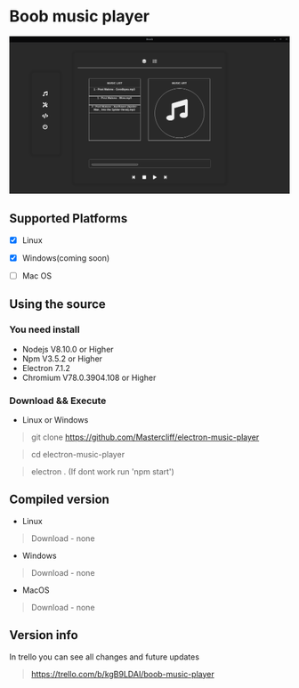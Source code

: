 # Boob music player

![image](./screen-shots/UI-V2_1.png)

## Supported Platforms

- [x] Linux
- [x] Windows(coming soon)
- [ ] Mac OS



## Using the source

### You need install

- Nodejs    V8.10.0 or Higher
- Npm       V3.5.2 or Higher
- Electron 7.1.2
- Chromium  V78.0.3904.108 or Higher

### Download && Execute
- Linux or Windows
> git clone https://github.com/Mastercliff/electron-music-player

> cd electron-music-player

> electron . (If dont work run 'npm start')

## Compiled version

- Linux
> Download - none

- Windows
> Download - none
- MacOS
> Download - none

## Version info

In trello you can see all changes and future updates

> https://trello.com/b/kgB9LDAI/boob-music-player
